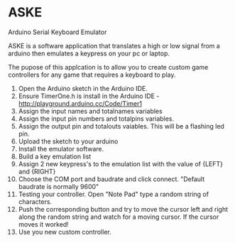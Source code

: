 # ASKE
Arduino Serial Keyboard Emulator

ASKE is a software application that translates a high or low signal from a arduino then emulates a keypress on your pc or laptop.

The pupose of this applcation is to allow you to create custom game controllers for any game that requires a keyboard to play.

1. Open the Arduino sketch in the Arduino IDE. 
2. Ensure TimerOne.h is install in the Arduino IDE - http://playground.arduino.cc/Code/Timer1
3. Assign the input names and totalnames variables
4. Assign the input pin numbers and totalpins variables.
5. Assign the output pin and totalouts vaiables. This will be a flashing led pin.
6. Upload the sketch to your arduino
7. Install the emulator software.
8. Build a key emulation list
9. Assign 2 new keypress's to the emulation list with the value of {LEFT} and {RIGHT}
10. Choose the COM port and baudrate and click connect. "Default baudrate is normally 9600"
11. Testing your controller. Open "Note Pad" type a random string of characters.
12. Push the corresponding button and try to move the cursor left and right along the random
    string and watch for a moving cursor. If the cursor moves it worked!
13. Use you new custom controller.

